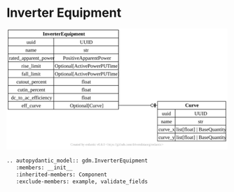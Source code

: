 # Inverter Equipment

[![](../../models/InverterEquipment.svg)](../../models/InverterEquipment.svg)

```{eval-rst}
.. autopydantic_model:: gdm.InverterEquipment
   :members: __init__
   :inherited-members: Component
   :exclude-members: example, validate_fields
```